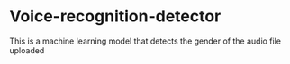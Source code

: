 # Voice-recognition-detector
This is a machine learning model that detects the gender of the audio file uploaded
